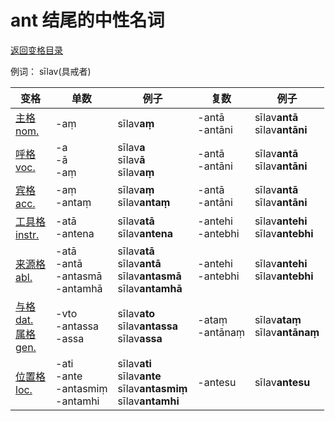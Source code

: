 # ant 结尾的中性名词

[返回变格目录](declension.md)

例词： sīlav\(具戒者\)


| 变格 | 单数 | 例子 |复数 | 例子 |
| --- | ----- | ------ |---- | ---- |
| [主格<br>nom.](nom.md) |-aṃ  |sīlav**aṃ**  |-antā<br>-antāni  |sīlav**antā**<br>sīlav**antāni**  |
| [呼格<br>voc.](voc.md) |-a<br>-ā<br>-aṃ<br>  |sīlav**a**<br>sīlav**ā**<br>sīlav**aṃ**  | -antā<br>-antāni |sīlav**antā**<br>sīlav**antāni**  |
| [宾格<br>acc.](acc.md) |-aṃ<br>-antaṃ  |sīlav**aṃ**<br>sīlav**antaṃ**  | -antā<br>-antāni |sīlav**antā**<br>sīlav**antāni**  |
| [工具格<br>instr.](instr.md) |-atā<br>-antena  |sīlav**atā**<br>sīlav**antena**  |-antehi<br>-antebhi|sīlav**antehi**<br>sīlav**antebhi**  |
| [来源格<br>abl.](abl.md) |-atā<br>-antā<br>-antasmā<br>-antamhā  |sīlav**atā**<br>sīlav**antā**<br>sīlav**antasmā**<br>sīlav**antamhā**  |-antehi<br>-antebhi  |sīlav**antehi**<br>sīlav**antebhi**  |
| [与格<br>dat.](dat.md)<br>[属格<br>gen.](gen.md) |-vto<br>-antassa<br>-assa  |sīlav**ato**<br>sīlav**antassa**<br>sīlav**assa**  |-ataṃ<br>-antānaṃ  |sīlav**ataṃ**<br>sīlav**antānaṃ**  |
| [位置格<br>loc.](loc.md) |-ati<br>-ante<br>-antasmiṃ<br>-antamhi |sīlav**ati**<br>sīlav**ante**<br>sīlav**antasmiṃ**<br>sīlav**antamhi**  |-antesu  |sīlav**antesu**  |

